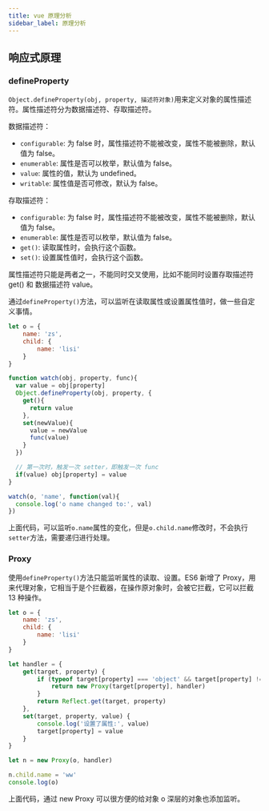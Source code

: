 ```yaml
---
title: vue 原理分析
sidebar_label: 原理分析
---
```


## 响应式原理

### defineProperty

`Object.defineProperty(obj, property, 描述符对象)`用来定义对象的属性描述符。属性描述符分为数据描述符、存取描述符。

数据描述符：

- `configurable`: 为 false 时，属性描述符不能被改变，属性不能被删除，默认值为 false。
- `enumerable`: 属性是否可以枚举，默认值为 false。
- `value`: 属性的值，默认为 undefined。
- `writable`: 属性值是否可修改，默认为 false。

存取描述符：

- `configurable`: 为 false 时，属性描述符不能被改变，属性不能被删除，默认值为 false。
- `enumerable`: 属性是否可以枚举，默认值为 false。
- `get()`: 读取属性时，会执行这个函数。
- `set()`: 设置属性值时，会执行这个函数。

属性描述符只能是两者之一，不能同时交叉使用，比如不能同时设置存取描述符 get() 和 数据描述符 value。

通过`defineProperty()`方法，可以监听在读取属性或设置属性值时，做一些自定义事情。

```js
let o = {
    name: 'zs',
    child: {
        name: 'lisi'
    }
}

function watch(obj, property, func){
  var value = obj[property]
  Object.defineProperty(obj, property, {
    get(){
      return value
    },
    set(newValue){
      value = newValue
      func(value)
    }
  })

  // 第一次时，触发一次 setter，即触发一次 func
  if(value) obj[property] = value
}

watch(o, 'name', function(val){
  console.log('o name changed to:', val)
})
```

上面代码，可以监听`o.name`属性的变化，但是`o.child.name`修改时，不会执行`setter`方法，需要递归进行处理。

### Proxy

使用`defineProperty()`方法只能监听属性的读取、设置。ES6 新增了 Proxy，用来代理对象，它相当于是个拦截器，在操作原对象时，会被它拦截，它可以拦截 13 种操作。

```js
let o = {
    name: 'zs',
    child: {
        name: 'lisi'
    }
}

let handler = {
    get(target, property) {
        if (typeof target[property] === 'object' && target[property] !== null) {
            return new Proxy(target[property], handler)
        }
        return Reflect.get(target, property)
    },
    set(target, property, value) {
        console.log('设置了属性:', value)
        target[property] = value
    }
}

let n = new Proxy(o, handler)

n.child.name = 'ww'
console.log(o)
```

上面代码，通过 new Proxy 可以很方便的给对象 o 深层的对象也添加监听。

